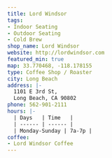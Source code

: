 ```yaml
---
title: Lord Windsor
tags:
- Indoor Seating
- Outdoor Seating
- Cold Brew
shop_name: Lord Windsor
website: http://lordwindsor.com
featured_min: true
map: 33.770468, -118.178155
type: Coffee Shop / Roaster
city: Long Beach
address: |-
  1101 E 3rd St,
  Long Beach, CA 90802
phone: 562-901-2111
hours: |-
  | Days   | Time   |
  | ------ | ------ |
  | Monday-Sunday | 7a-7p |
coffee:
- Lord Windsor Coffee
---
```


